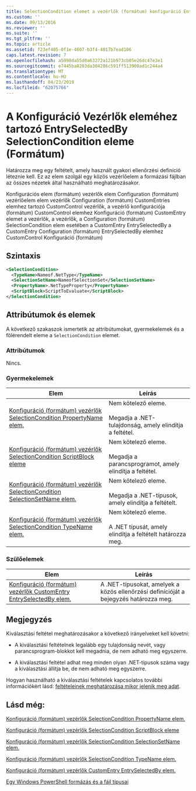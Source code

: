 ```yaml
---
title: SelectionCondition elemet a vezérlők (formátum) konfiguráció EntrySelectedBy |} A Microsoft Docs
ms.custom: ''
ms.date: 09/13/2016
ms.reviewer: ''
ms.suite: ''
ms.tgt_pltfrm: ''
ms.topic: article
ms.assetid: f23ef405-0f1e-4607-b3f4-4017b7ead106
caps.latest.revision: 7
ms.openlocfilehash: a5098da55d0a63272a121b973cb05e26dc47e3e1
ms.sourcegitcommit: e7445ba8203da304286c591ff513900ad1c244a4
ms.translationtype: MT
ms.contentlocale: hu-HU
ms.lasthandoff: 04/23/2019
ms.locfileid: "62075766"
---
```

# <a name="selectioncondition-element-for-entryselectedby-for-controls-for-configuration-format"></a>A Konfiguráció Vezérlők eleméhez tartozó EntrySelectedBy SelectionCondition eleme (Formátum)

Határozza meg egy feltételt, amely használt gyakori ellenőrzési definíció léteznie kell. Ez az elem szolgál egy közös vezérlőelem a formázási fájlban az összes nézetek által használható meghatározásakor.

Konfigurációs elem (formátum) vezérlők elem Configuration (formátum) vezérlőelem elem vezérlők Configuration (formátum) CustomEntries elemhez tartozó CustomControl vezérlők, a vezérlő konfigurációja (formátum) CustomControl elemhez Konfiguráció (formátum) CustomEntry elemet a vezérlők, a vezérlők, a Configuration (formátum) SelectionCondition elem esetében a CustomEntry EntrySelectedBy a CustomEntry Configuration (formátum) EntrySelectedBy elemhez CustomControl Konfiguráció (formátum)

## <a name="syntax"></a>Szintaxis

```xml
<SelectionCondition>
  <TypeName>Nameof.NetType</TypeName>
  <SelectionSetName>NameofSelectionSet</SelectionSetName>
  <PropertyName>.NetTypeProperty</PropertyName>
  <ScriptBlock>ScriptToEvaluate</ScriptBlock>
</SelectionCondition>
```

## <a name="attributes-and-elements"></a>Attribútumok és elemek

A következő szakaszok ismertetik az attribútumokat, gyermekelemek és a fölérendelt eleme a `SelectionCondition` elemet.

### <a name="attributes"></a>Attribútumok

Nincs.

### <a name="child-elements"></a>Gyermekelemek

|Elem|Leírás|
|-------------|-----------------|
|[Konfiguráció (formátum) vezérlők SelectionCondition PropertyName elem.](./propertyname-element-for-selectioncondition-for-controls-for-configuration-format.md)|Nem kötelező eleme.<br /><br /> Megadja a .NET-tulajdonság, amely elindítja a feltétel.|
|[Konfiguráció (formátum) vezérlők SelectionCondition ScriptBlock eleme](./scriptblock-element-for-selectioncondition-for-controls-for-configuration-format.md)|Nem kötelező eleme.<br /><br /> Megadja a parancsprogramot, amely elindítja a feltétel.|
|[Konfiguráció (formátum) vezérlők SelectionCondition SelectionSetName elem.](./selectionsetname-element-for-selectioncondition-for-controls-for-configuration-format.md)|Nem kötelező eleme.<br /><br /> Megadja a .NET-típusok, amely elindítja a feltételt.|
|[Konfiguráció (formátum) vezérlők SelectionCondition TypeName elem.](./typename-element-for-selectioncondition-for-controls-for-configuration-format.md)|Nem kötelező eleme.<br /><br /> A .NET típusát, amely elindítja a feltételt határozza meg.|

### <a name="parent-elements"></a>Szülőelemek

|Elem|Leírás|
|-------------|-----------------|
|[Konfiguráció (formátum) vezérlők CustomEntry EntrySelectedBy elem.](./entryselectedby-element-for-customentry-for-controls-for-configuration-format.md)|A .NET-típusokat, amelyek a közös ellenőrzési definícióját a bejegyzés határozza meg.|

## <a name="remarks"></a>Megjegyzés

Kiválasztási feltétel meghatározásakor a következő irányelveket kell követni:

- A kiválasztási feltételnek legalább egy tulajdonság nevét, vagy parancsprogram-blokkot kell megadnia, de nem adható meg egyszerre.

- A kiválasztási feltétel adhat meg minden olyan .NET-típusok száma vagy a kiválasztási állítja be, de nem adható meg egyszerre.

Hogyan használható a kiválasztási feltételek kapcsolatos további információkért lásd: [feltételeinek meghatározása mikor jelenik meg adat](./defining-conditions-for-displaying-data.md).

## <a name="see-also"></a>Lásd még:

[Konfiguráció (formátum) vezérlők SelectionCondition PropertyName elem.](./propertyname-element-for-selectioncondition-for-controls-for-configuration-format.md)

[Konfiguráció (formátum) vezérlők SelectionCondition ScriptBlock eleme](./scriptblock-element-for-selectioncondition-for-controls-for-configuration-format.md)

[Konfiguráció (formátum) vezérlők SelectionCondition SelectionSetName elem.](./selectionsetname-element-for-selectioncondition-for-controls-for-configuration-format.md)

[Konfiguráció (formátum) vezérlők SelectionCondition TypeName elem.](./typename-element-for-selectioncondition-for-controls-for-configuration-format.md)

[Konfiguráció (formátum) vezérlők CustomEntry EntrySelectedBy elem.](./entryselectedby-element-for-customentry-for-controls-for-configuration-format.md)

[Egy Windows PowerShell formázás és a fájl típusai](./writing-a-powershell-formatting-file.md)
